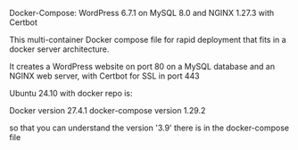 Docker-Compose: WordPress 6.7.1 on MySQL 8.0 and NGINX 1.27.3 with Certbot

This multi-container Docker compose file for rapid deployment that fits in a docker server architecture.

It creates a WordPress website on port 80 on a MySQL database and an NGINX web server, with Certbot for SSL in port 443

Ubuntu 24.10 with docker repo is:

Docker version 27.4.1
docker-compose version 1.29.2

so that you can understand the version '3.9' there is in the docker-compose file
